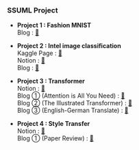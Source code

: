 ### SSUML Project

- __Project 1 : Fashion MNIST__  
Blog : [📝](https://blog.naver.com/ljwon77_/222140157475)

- __Project 2 : Intel image classification__  
Kaggle Page : [📝](https://www.kaggle.com/lastdefiance20/intel-image-classification-ssuml-team-3)  
Notion : [📝](https://www.notion.so/Team-3-f5717dafd5ba41a4968693e46734c7ce)  
Blog : [📝](https://blog.naver.com/ljwon77_/222206062498)

- __Project 3 : Transformer__  
Notion : [📝](https://wonjunstrutive07.notion.site/Team-3-440bb6e635b64be5acb14e4f98c76ac4)  
Blog ① (Attention is All You Need) : [📝](https://blog.naver.com/ljwon77_/222222305616)  
Blog ② (The Illustrated Transformer) : [📝](https://blog.naver.com/ljwon77_/222222342903)  
Blog ③ (English-German Translate) : [📝](https://blog.naver.com/ljwon77_/222222363166)  

- __Project 4 : Style Transfer__  
Notion : [📝](https://www.notion.so/Team-3-572bf4981b0e41d085bb8b2f68c262dc)  
Blog ① (Paper Review) : [📝](https://blog.naver.com/ljwon77_/222247062304)  
